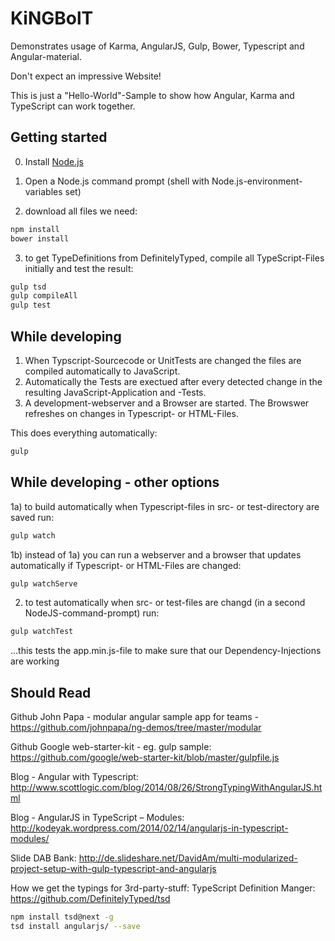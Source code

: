 KiNGBolT
========
Demonstrates usage of Karma, AngularJS, Gulp, Bower, Typescript and Angular-material.

Don't expect an impressive Website!

This is just a "Hello-World"-Sample to show how Angular, Karma and TypeScript can work together.


Getting started
---------------
0) Install [Node.js](http://nodejs.org)

1) Open a Node.js command prompt (shell with Node.js-environment-variables set)

2) download all files we need:
```bash
npm install
bower install
```
3) to get TypeDefinitions from DefinitelyTyped, compile all TypeScript-Files initially and test the result:
```bash
gulp tsd
gulp compileAll
gulp test
```

While developing
----------------
1. When Typscript-Sourcecode or UnitTests are changed the files are compiled automatically to JavaScript.
2. Automatically the Tests are exectued after every detected change in the resulting JavaScript-Application and -Tests.
3. A development-webserver and a Browser are started. The Browswer refreshes on changes in Typescript- or HTML-Files.

This does everything automatically:

```bash
gulp
```

While developing - other options
--------------------------------
1a) to build automatically when Typescript-files in src- or test-directory are saved run:
```bash
gulp watch
```

1b) instead of 1a) you can run a webserver and a browser that updates automatically if Typescript- or HTML-Files are changed:
```bash
gulp watchServe
```

2) to test automatically when src- or test-files are changd (in a second NodeJS-command-prompt) run:
```bash
gulp watchTest
```
...this tests the app.min.js-file to make sure that our Dependency-Injections are working


Should Read
-----------
Github John Papa - modular angular sample app for teams - https://github.com/johnpapa/ng-demos/tree/master/modular

Github Google web-starter-kit - eg. gulp sample: https://github.com/google/web-starter-kit/blob/master/gulpfile.js

Blog - Angular with Typescript: http://www.scottlogic.com/blog/2014/08/26/StrongTypingWithAngularJS.html

Blog - AngularJS in TypeScript – Modules: http://kodeyak.wordpress.com/2014/02/14/angularjs-in-typescript-modules/

Slide DAB Bank: http://de.slideshare.net/DavidAm/multi-modularized-project-setup-with-gulp-typescript-and-angularjs


How we get the typings for 3rd-party-stuff: 
TypeScript Definition Manger: https://github.com/DefinitelyTyped/tsd
```bash
npm install tsd@next -g
tsd install angularjs/ --save
```
